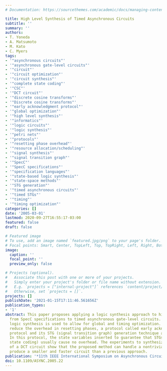 ```yaml
---
# Documentation: https://sourcethemes.com/academic/docs/managing-content/

title: High Level Synthesis of Timed Asynchronous Circuits
subtitle: ''
summary: ''
authors:
- T. Yoneda
- A. Matsumoto
- M. Kato
- C. Myers
tags:
- '"asynchronous circuits"'
- '"asynchronous gate-level circuits"'
- '"circuit"'
- '"circuit optimization"'
- '"circuit synthesis"'
- '"complete state coding"'
- '"CSC"'
- '"DCT circuit"'
- '"discrete cosine transforms"'
- '"Discrete cosine transforms"'
- '"early acknowledgment protocol"'
- '"global optimization"'
- '"high level synthesis"'
- '"informatics"'
- '"logic circuits"'
- '"logic synthesis"'
- '"petri nets"'
- '"protocols"'
- '"resetting phase overhead"'
- '"resource allocation/scheduling"'
- '"signal synthesis"'
- '"signal transition graph"'
- '"SpecC"'
- '"SpecC specifications"'
- '"specification languages"'
- '"state-based logic synthesis"'
- '"state-space methods"'
- '"STG generation"'
- '"timed asynchronous circuits"'
- '"timed STGs"'
- '"timing"'
- '"timing optimization"'
categories: []
date: '2005-03-01'
lastmod: 2020-09-27T16:55:17-03:00
featured: false
draft: false

# Featured image
# To use, add an image named `featured.jpg/png` to your page's folder.
# Focal points: Smart, Center, TopLeft, Top, TopRight, Left, Right, BottomLeft, Bottom, BottomRight.
image:
  caption: ''
  focal_point: ''
  preview_only: false

# Projects (optional).
#   Associate this post with one or more of your projects.
#   Simply enter your project's folder or file name without extension.
#   E.g. `projects = ["internal-project"]` references `content/project/deep-learning/index.md`.
#   Otherwise, set `projects = []`.
projects: []
publishDate: '2021-01-15T17:11:46.561656Z'
publication_types:
- '1'
abstract: This paper proposes applying a logic synthesis approach to high level synthesis
  from SpecC specifications to timed asynchronous gate-level circuits. The state-based
  logic synthesis is used to allow for global and timing optimization. In order to
  reduce the overhead in resetting phases, a protocol called early acknowledgment
  protocol and its STG (signal transition graph) generation technique are proposed.
  In this protocol, the state variables inserted to guarantee that STGs have CSC (complete
  state coding) usually cause no overhead. The experiments to synthesize a portion
  of a DCT circuit show that the proposed method can handle a nontrivial example and
  produce a smaller and faster circuit than a previous approach.
publication: '*11th IEEE International Symposium on Asynchronous Circuits and Systems*'
doi: 10.1109/ASYNC.2005.22
---
```

